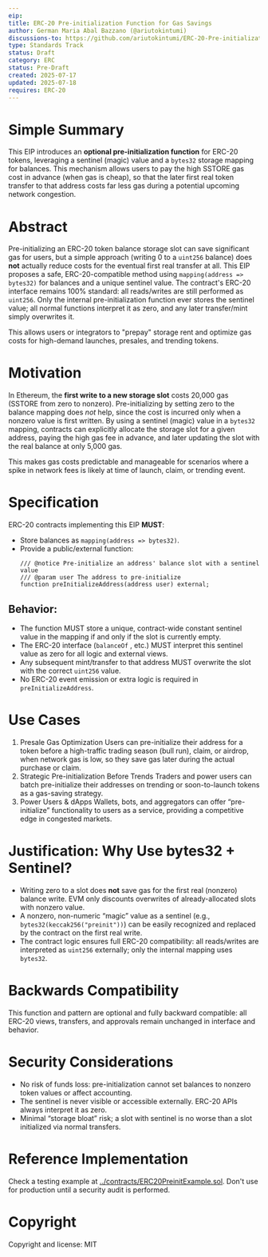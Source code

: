 ```yaml
---
eip: 
title: ERC-20 Pre-initialization Function for Gas Savings
author: German Maria Abal Bazzano (@ariutokintumi)
discussions-to: https://github.com/ariutokintumi/ERC-20-Pre-initialization
type: Standards Track
status: Draft
category: ERC
status: Pre-Draft
created: 2025-07-17
updated: 2025-07-18
requires: ERC-20
---
```


# Simple Summary

This EIP introduces an **optional pre-initialization function** for ERC-20 tokens, leveraging a sentinel (magic) value and a `bytes32` storage mapping for balances. This mechanism allows users to pay the high SSTORE gas cost in advance (when gas is cheap), so that the later first real token transfer to that address costs far less gas during a potential upcoming network congestion.


# Abstract

Pre-initializing an ERC-20 token balance storage slot can save significant gas for users, but a simple approach (writing 0 to a `uint256` balance) does **not** actually reduce costs for the eventual first real transfer at all. This EIP proposes a safe, ERC-20-compatible method using `mapping(address => bytes32)` for balances and a unique sentinel value. The contract's ERC-20 interface remains 100% standard: all reads/writes are still performed as `uint256`. Only the internal pre-initialization function ever stores the sentinel value; all normal functions interpret it as zero, and any later transfer/mint simply overwrites it.

This allows users or integrators to "prepay" storage rent and optimize gas costs for high-demand launches, presales, and trending tokens.


# Motivation

In Ethereum, the **first write to a new storage slot** costs 20,000 gas (SSTORE from zero to nonzero). Pre-initializing by setting zero to the balance mapping does *not* help, since the cost is incurred only when a nonzero value is first written. By using a sentinel (magic) value in a `bytes32` mapping, contracts can explicitly allocate the storage slot for a given address, paying the high gas fee in advance, and later updating the slot with the real balance at only 5,000 gas.

This makes gas costs predictable and manageable for scenarios where a spike in network fees is likely at time of launch, claim, or trending event.


# Specification

ERC-20 contracts implementing this EIP **MUST**:
- Store balances as `mapping(address => bytes32)`.
- Provide a public/external function:
  ```solidity
  /// @notice Pre-initialize an address' balance slot with a sentinel value
  /// @param user The address to pre-initialize
  function preInitializeAddress(address user) external;
  ```

## Behavior:
- The function MUST store a unique, contract-wide constant sentinel value in the mapping if and only if the slot is currently empty.
- The ERC-20 interface (`balanceOf` , etc.) MUST interpret this sentinel value as zero for all logic and external views.
- Any subsequent mint/transfer to that address MUST overwrite the slot with the correct `uint256` value.
- No ERC-20 event emission or extra logic is required in `preInitializeAddress`.


# Use Cases
1. Presale Gas Optimization
Users can pre-initialize their address for a token before a high-traffic trading season (bull run), claim, or airdrop, when network gas is low, so they save gas later during the actual purchase or claim.
2. Strategic Pre-initialization Before Trends
Traders and power users can batch pre-initialize their addresses on trending or soon-to-launch tokens as a gas-saving strategy.
3. Power Users & dApps
Wallets, bots, and aggregators can offer “pre-initialize” functionality to users as a service, providing a competitive edge in congested markets.


# Justification: Why Use bytes32 + Sentinel?
- Writing zero to a slot does **not** save gas for the first real (nonzero) balance write. EVM only discounts overwrites of already-allocated slots with nonzero value.
- A nonzero, non-numeric “magic” value as a sentinel (e.g., `bytes32(keccak256("preinit"))`) can be easily recognized and replaced by the contract on the first real write.
- The contract logic ensures full ERC-20 compatibility: all reads/writes are interpreted as `uint256` externally; only the internal mapping uses `bytes32`.


# Backwards Compatibility

This function and pattern are optional and fully backward compatible: all ERC-20 views, transfers, and approvals remain unchanged in interface and behavior.


# Security Considerations

- No risk of funds loss: pre-initialization cannot set balances to nonzero token values or affect accounting.
- The sentinel is never visible or accessible externally. ERC-20 APIs always interpret it as zero.
- Minimal “storage bloat” risk; a slot with sentinel is no worse than a slot initialized via normal transfers.


# Reference Implementation

Check a testing example at [../contracts/ERC20PreinitExample.sol](../contracts/ERC20PreinitExample.sol). Don't use for production until a security audit is performed.


# Copyright

Copyright and license: MIT